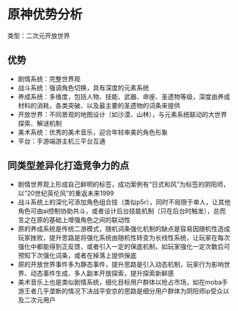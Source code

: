 # 原神优势分析

类型：二次元开放世界

## 优势

- 剧情系统：完整世界观
- 战斗系统：强调角色切换，具有深度的元素系统
- 养成系统：多维度，包括人物、技能、武器、命座、圣遗物等级，深度由养成材料的消耗，各类突破、以及最主要的圣遗物的词条来提供
- 开放世界：不同景观的地图设计（如沙漠、山林），与元素系统联动的大世界探索、解谜机制
- 美术系统：优秀的美术音乐，迎合年轻审美的角色形象
- 平台：手游端游主机三平台互通

## 同类型差异化打造竞争力的点

- 剧情世界观上形成自己鲜明的标签，成功案例有“日式和风”为标签的阴阳师，以“20世纪英伦风”的重返未来1999
- 战斗系统上的深化可添加角色组合技（类似p5r），同时不局限于单人，让其他角色可由ai控制协助共斗，或者设计后台技能机制（只在后台时触发），总而言之在原的基础上增强角色之间的联动性
- 原的养成系统是传统二游模式，随机词条强化机制的缺点是容易因随机性造成玩家挫败，提升思路是将强化系统由随机性转变为长线性系统，让玩家在每次强化中都能得到正反馈，或者引入一定的保底机制，如玩家强化一定次数后可预知下次强化词条，或者在掉落上提供保底
- 原的开放世界事件多为静态事件，提升思路是引入动态机制，玩家行为影响世界、动态事件生成、多人副本开放探索，提升探索新鲜感
- 美术音乐上也是类似剧情系统，细化目标用户群体以抢占市场，如在moba手游王者几乎垄断的情况下决战平安京的思路是细分用户群体为阴阳师ip受众以及二次元用户